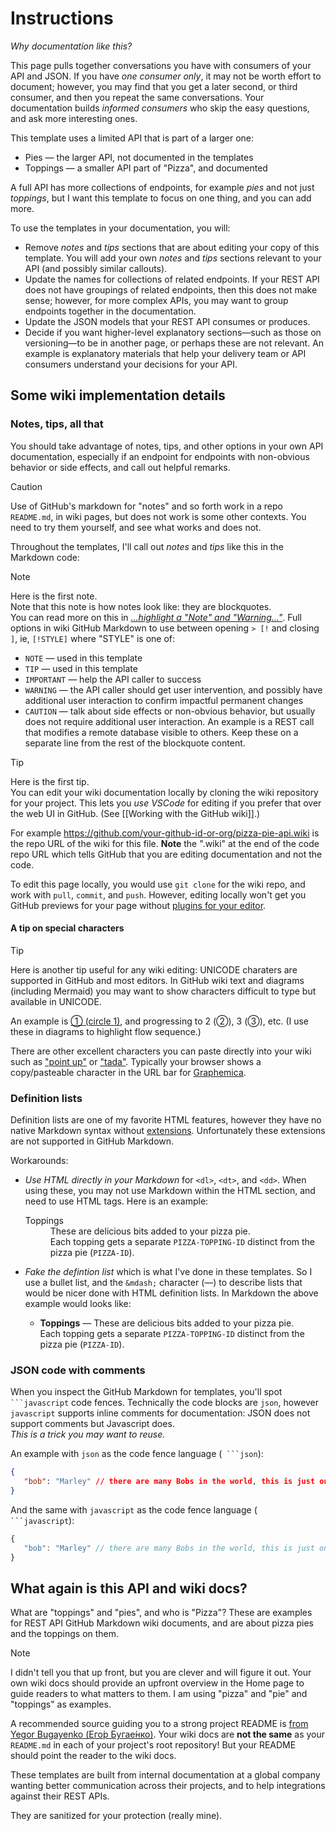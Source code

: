 # Instructions

_Why documentation like this?_

This page pulls together conversations you have with consumers of your API and
JSON.
If you have _one consumer only_, it may not be worth effort to document;
however, you may find that you get a later second, or third consumer, and
then you repeat the same conversations.
Your documentation builds _informed consumers_ who skip the easy questions,
and ask more interesting ones.

This template uses a limited API that is part of a larger one:

* Pies &mdash; the larger API, not documented in the templates
* Toppings &mdash; a smaller API part of "Pizza", and documented

A full API has more collections of endpoints, for example _pies_ and not
just _toppings_, but I want this template to focus on one thing, and you can
add more.

To use the templates in your documentation, you will:
- Remove _notes_ and _tips_ sections that are about editing your copy of this
   template.
   You will add your own _notes_ and _tips_ sections relevant to your API (and
   possibly similar callouts).
- Update the names for collections of related endpoints.
   If your REST API does not have groupings of related endpoints, then this
   does not make sense; however, for more complex APIs, you may want to
   group endpoints together in the documentation.
- Update the JSON models that your REST API consumes or produces.
- Decide if you want higher-level explanatory sections&mdash;such as those on
   versioning&mdash;to be in another page, or perhaps these are not relevant.
   An example is explanatory materials that help your delivery team or API
   consumers understand your decisions for your API.

## Some wiki implementation details

### Notes, tips, all that

You should take advantage of notes, tips, and other options in your own API
documentation, especially if an endpoint for endpoints with non-obvious
behavior or side effects, and call out helpful remarks.

> [!CAUTION]
> Use of GitHub's markdown for "notes" and so forth work in a repo
> `README.md`, in wiki pages, but does not work is some other contexts.
> You need to try them yourself, and see what works and does not.

Throughout the templates, I'll call out _notes_ and _tips_ like this in the
Markdown code:

> [!NOTE]
> Here is the first note.<br>
> Note that this note is how notes look like: they are blockquotes.<br>
> You can read more on this in
> [_...highlight a "Note" and "Warning..."_](https://github.com/orgs/community/discussions/16925).
> Full options in wiki GitHub Markdown to use between opening `> [!` and
> closing `]`, ie, `[!STYLE]` where "STYLE" is one of:
> - `NOTE` &mdash; used in this template
> - `TIP` &mdash; used in this template
> - `IMPORTANT` &mdash; help the API caller to success
> - `WARNING` &mdash; the API caller should get user intervention, and
>   possibly have additional user interaction to confirm impactful permanent
>   changes
> - `CAUTION` &mdash; talk about side effects or non-obvious behavior, but
>   usually does not require additional user interaction.
>   An example is a REST call that modifies a remote database visible to
>   others.
> Keep these on a separate line from the rest of the blockquote content.

> [!TIP]
> Here is the first tip.<br>
> You can edit your wiki documentation locally by cloning the wiki
> repository for your project.
> This lets you _use VSCode_ for editing if you prefer that over the web UI in
> GitHub.
> (See [[Working with the GitHub wiki]].)
>
> For example <https://github.com/your-github-id-or-org/pizza-pie-api.wiki> is
> the repo URL of the wiki for this file.
> **Note** the ".wiki" at the end of the code repo URL which tells GitHub that
> you are editing documentation and not the code.
>
> To edit this page locally, you would use `git clone` for the wiki repo, and
> work with `pull`, `commit`, and `push`.
> However, editing locally won't get you GitHub previews for your page 
> without [plugins for your
> editor](working-with-the-github-wiki#making-the-most-of-your-editor).

#### A tip on special characters

> [!TIP]
> Here is another tip useful for any wiki editing:
> UNICODE charaters are supported in GitHub and most editors.
> In GitHub wiki text and diagrams (including Mermaid) you may want to show
> characters difficult to type but available in UNICODE.
>
> An example is [① (circle 1)](https://graphemica.com/%E2%91%A0), and
> progressing to 2 (②), 3 (③), etc.
> (I use these in diagrams to highlight flow sequence.)
>
> There are other excellent characters you can paste directly into your wiki
> such as ["point up"](https://graphemica.com/%E2%98%9D) or
> ["tada"](https://graphemica.com/%F0%9F%8E%89).
> Typically your browser shows a copy/pasteable character in the URL bar for
> [Graphemica](https://graphemica.com).

### Definition lists

Definition lists are one of my favorite HTML features, however they have no
native Markdown syntax without
[extensions](https://www.markdownguide.org/extended-syntax/#definition-lists).
Unfortunately these extensions are not supported in GitHub Markdown.

Workarounds:

- _Use HTML directly in your Markdown_ for `<dl>`, `<dt>`, and `<dd>`.
   When using these, you may not use Markdown within the HTML section, and
   need to use HTML tags.
   Here is an example:
   <dl>
       <dt>Toppings</dt>
       <dd>These are delicious bits added to your pizza pie.<br/>
           Each topping gets a separate <code>PIZZA-TOPPING-ID</code>
           distinct from the pizza pie (<code>PIZZA-ID</code>).
       </dd>
   </dl>
- _Fake the defintion list_ which is what I've done in these templates.
   So I use a bullet list, and the `&mdash;` character (&mdash;) to describe
   lists that would be nicer done with HTML definition lists.
   In Markdown the above example would looks like:

   - **Toppings** &mdash; These are delicious bits added to your pizza
     pie.<br>
     Each topping gets a separate `PIZZA-TOPPING-ID` distinct from the pizza
     pie (`PIZZA-ID`).

### JSON code with comments

When you inspect the GitHub Markdown for templates, you'll spot `
```javascript` code fences.
Technically the code blocks are `json`, however `javascript` supports inline
comments for documentation:
JSON does not support comments but Javascript does.<br>
_This is a trick you may want to reuse._

An example with `json` as the code fence language (` ```json`):
```json
{
   "bob": "Marley" // there are many Bobs in the world, this is just one
}
```
And the same with `javascript` as the code fence language (` ```javascript`):
```javascript
{
   "bob": "Marley" // there are many Bobs in the world, this is just one
}
```

## What again is this API and wiki docs?

What are "toppings" and "pies", and who is "Pizza"?
These are examples for REST API GitHub Markdown wiki documents, and are about
pizza pies and the toppings on them.

> [!NOTE]
> I didn't tell you that up front, but you are clever and will figure it out.
> Your own wiki docs should provide an upfront overview in the Home page to
> guide readers to what matters to them.
> I am using "pizza" and "pie" and "toppings" as examples.

A recommended source guiding you to a strong project README is [from Yegor
Bugayenko (Его́р
Бугае́нко)](https://www.yegor256.com/2019/04/23/elegant-readme.html).
Your wiki docs are **not the same** as your `README.md` in each of your
project's root repository!
But your README should point the reader to the wiki docs.

These templates are built from internal documentation at a global company
wanting better communication across their projects, and to help integrations
against their REST APIs.

They are sanitized for your protection (really mine).
